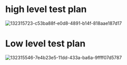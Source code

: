 
# high level test plan
![132315723-c53ba88f-e0d8-4891-b14f-818aae187d17](https://user-images.githubusercontent.com/91784095/143218134-2f0a9576-ca10-4cd4-aeaf-bc5740db2dfb.png)

# Low level test plan
![132315546-7e4b23e5-11dd-433a-ba6a-9ffff07d5787](https://user-images.githubusercontent.com/91784095/143218427-c719afdc-62f3-4872-9f3f-20abb7d41348.png)
